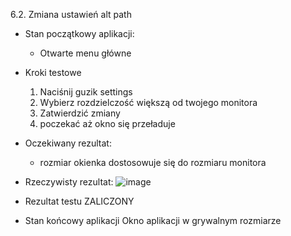 6.2. Zmiana ustawień alt path

* Stan początkowy aplikacji:
  - Otwarte menu główne
* Kroki testowe
  1. Naciśnij guzik settings
  2. Wybierz rozdzielczość większą od twojego monitora
  3. Zatwierdzić zmiany
  4. poczekać aż okno się przeładuje
* Oczekiwany rezultat:
  - rozmiar okienka dostosowuje się do rozmiaru monitora
* Rzeczywisty rezultat:
  ![image](https://github.com/user-attachments/assets/4ded43ad-214b-4947-90bb-24db52ce741b)

* Rezultat testu
  ZALICZONY
* Stan końcowy aplikacji
 Okno aplikacji w grywalnym rozmiarze
